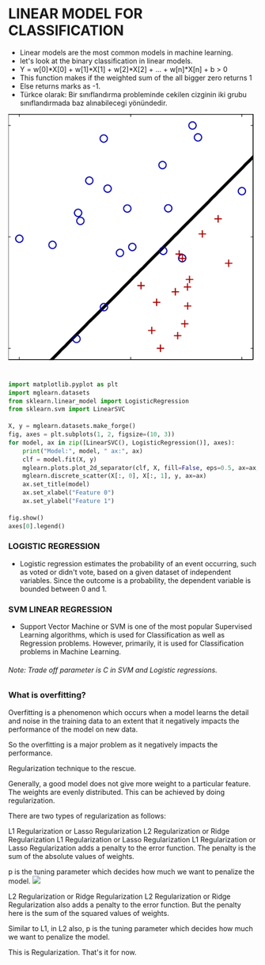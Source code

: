 # LINEAR MODEL FOR CLASSIFICATION

- Linear models are the most common models in machine learning.
- let's look at the binary classification in linear models.
- Y = w[0]*X[0] + w[1]*X[1] + w[2]*X[2] + ... + w[n]*X[n] + b > 0
- This function makes if the weighted sum of the all bigger zero returns 1
- Else returns marks as -1.
- Türkce olarak: Bir sınıflandırma probleminde cekilen cizginin iki grubu sınıflandırmada baz alınabilecegi yönündedir.

<img src="linearmodelregression.png">

```python

import matplotlib.pyplot as plt
import mglearn.datasets
from sklearn.linear_model import LogisticRegression
from sklearn.svm import LinearSVC

X, y = mglearn.datasets.make_forge()
fig, axes = plt.subplots(1, 2, figsize=(10, 3))
for model, ax in zip([LinearSVC(), LogisticRegression()], axes):
    print("Model:", model, " ax:", ax)
    clf = model.fit(X, y)
    mglearn.plots.plot_2d_separator(clf, X, fill=False, eps=0.5, ax=ax, alpha=.7)
    mglearn.discrete_scatter(X[:, 0], X[:, 1], y, ax=ax)
    ax.set_title(model)
    ax.set_xlabel("Feature 0")
    ax.set_ylabel("Feature 1")

fig.show()
axes[0].legend()
```

### LOGISTIC REGRESSION

- Logistic regression estimates the probability of an event occurring, such as voted or didn't vote, based on a given
  dataset of independent variables. Since the outcome is a probability, the dependent variable is bounded between 0 and 1.

### SVM LINEAR REGRESSION

- Support Vector Machine or SVM is one of the most popular Supervised Learning algorithms, which is used for
  Classification as well as Regression problems. However, primarily, it is used for Classification problems in Machine
  Learning.


###### Note: Trade off parameter is C in SVM and Logistic regressions.

### What is overfitting?
Overfitting is a phenomenon which occurs when a model learns the detail and noise in the training data to an extent that it negatively impacts the performance of the model on new data.

So the overfitting is a major problem as it negatively impacts the performance.

Regularization technique to the rescue.

Generally, a good model does not give more weight to a particular feature. The weights are evenly distributed. This can be achieved by doing regularization.

There are two types of regularization as follows:

L1 Regularization or Lasso Regularization
L2 Regularization or Ridge Regularization
L1 Regularization or Lasso Regularization
L1 Regularization or Lasso Regularization adds a penalty to the error function. The penalty is the sum of the absolute values of weights.


p is the tuning parameter which decides how much we want to penalize the model.
<img src="https://s3.ap-south-1.amazonaws.com/afteracademy-server-uploads/l2-regularization.png">

L2 Regularization or Ridge Regularization
L2 Regularization or Ridge Regularization also adds a penalty to the error function. But the penalty here is the sum of the squared values of weights.


Similar to L1, in L2 also, p is the tuning parameter which decides how much we want to penalize the model.

This is Regularization. That's it for now.